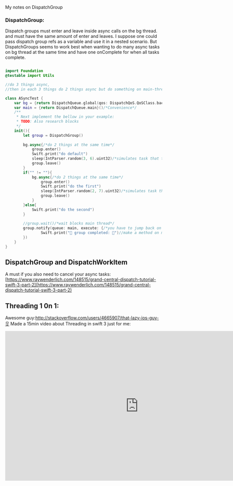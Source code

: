 My notes on DispatchGroup <!--more--> 

### DispatchGroup:
Dispatch groups must enter and leave inside async calls on the bg thread. and must have the same amount of enter and leaves. 
I suppose one could pass dispatch group refs as a variable and use it in a nested scenario. But DispatchGroups seems to work best when wanting to do many async tasks on bg thread at the same time and have one onComplete for when all tasks complete. 

```swift

import Foundation
@testable import Utils

//do 3 things async, 
//then in each 3 things do 2 things async but do something on main-thread when these 4 things are all finished

class ASyncTest {
    var bg = {return DispatchQueue.global(qos: DispatchQoS.QoSClass.background)}()/*Convenience*/
	var main = {return DispatchQueue.main}()/*Convenience*/
    /**
     * Next implement the bellow in your example:
     * TODO: Also research blocks
     */
    init(){
        let group = DispatchGroup()
        
        bg.async{/*do 2 things at the same time*/
            group.enter()
            Swift.print("do default")
            sleep(IntParser.random(3, 6).uint32)/*simulates task that takes between 1 and 6 secs*/
            group.leave()
        }
        if("" != ""){
            bg.async{/*do 2 things at the same time*/
                group.enter()
                Swift.print("do the first")
                sleep(IntParser.random(2, 7).uint32)/*simulates task that takes between 1 and 6 secs*/
                group.leave()
            }
        }else{
            Swift.print("do the second")
        }
        
        //group.wait()/*wait blocks main thread*/
        group.notify(queue: main, execute: {/*you have to jump back on main thread to call things on main thread as this scope is still on bg thread*/
                Swift.print("🏁 group completed: 🏁")//make a method on mainThread and call that instead.
        })
    }
}


```


## DispatchGroup and DispatchWorkItem

A must if you also need to cancel your async tasks: [https://www.raywenderlich.com/148515/grand-central-dispatch-tutorial-swift-3-part-2](https://www.raywenderlich.com/148515/grand-central-dispatch-tutorial-swift-3-part-2) 


## Threading 1 0n 1:

Awesome guy:http://stackoverflow.com/users/4665907/that-lazy-ios-guy-웃 Made a 15min video about Threading in swift 3 just for me: 

<iframe width="854" height="480" src="https://www.youtube.com/embed/YhZahnTiA8U" frameborder="0" allowfullscreen></iframe>